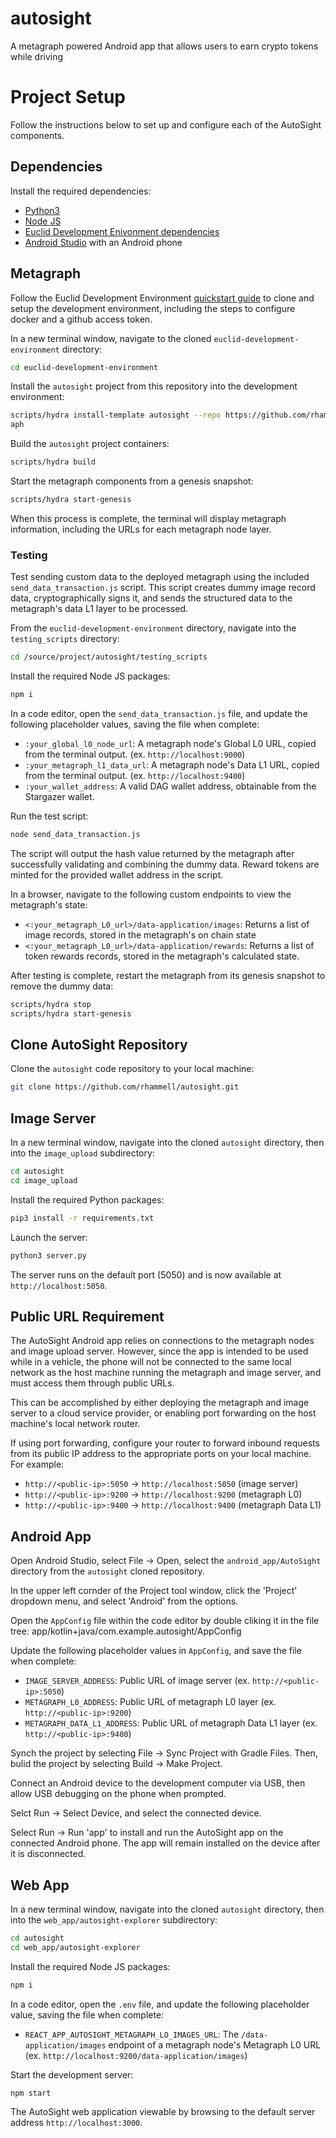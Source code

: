 # autosight
A metagraph powered Android app that allows users to earn crypto tokens while driving

# Project Setup
Follow the instructions below to set up and configure each of the AutoSight components.

## Dependencies
Install the required dependencies:
- [Python3](https://www.python.org/downloads/)
- [Node JS](https://nodejs.org/en)
- [Euclid Development Enivonment dependencies](https://docs.constellationnetwork.io/sdk/guides/quick-start/#install-dependencies)
- [Android Studio](https://developer.android.com/studio) with an Android phone

## Metagraph
Follow the Euclid Development Environment [quickstart guide](https://docs.constellationnetwork.io/sdk/guides/quick-start) to clone and setup the development environment, including the steps to configure docker and a github access token.

In a new terminal window, navigate to the cloned `euclid-development-environment` directory: 

```bash
cd euclid-development-environment
```

Install the `autosight` project from this repository into the development environment:  

```bash
scripts/hydra install-template autosight --repo https://github.com/rhammell/autosight --path metagr
aph
```

Build the `autosight` project containers: 

```bash
scripts/hydra build
```

Start the metagraph components from a genesis snapshot: 

```bash
scripts/hydra start-genesis
```

When this process is complete, the terminal will display metagraph information, including the URLs for each metagraph node layer.

### Testing 
Test sending custom data to the deployed metagraph using the included `send_data_transaction.js` script. This script creates dummy image record data, cryptographically signs it, and sends the structured data to the metagraph's data L1 layer to be processed.

From the `euclid-development-environment` directory, navigate into the `testing_scripts` directory: 

```bash
cd /source/project/autosight/testing_scripts
```

Install the required Node JS packages: 

```bash
npm i
```

In a code editor, open the `send_data_transaction.js` file, and update the following placeholder values, saving the file when complete: 
- `:your_global_l0_node_url`: A metagraph node's Global L0 URL, copied from the terminal output. (ex. `http://localhost:9000`)
- `:your_metagraph_l1_data_url`: A metagraph node's Data L1 URL, copied from the terminal output. (ex. `http://localhost:9400`) 
- `:your_wallet_address`: A valid DAG wallet address, obtainable from the Stargazer wallet. 

Run the test script: 

```bash
node send_data_transaction.js
```

The script will output the hash value returned by the metagraph after successfully validating and combining the dummy data. Reward tokens are minted for the provided wallet address in the script. 

In a browser, navigate to the following custom endpoints to view the metagraph's state:
- `<:your_metagraph_L0_url>/data-application/images`: Returns a list of image records, stored in the metagraph's on chain state
- `<:your_metagraph_L0_url>/data-application/rewards`: Returns a list of token rewards records, stored in the metagraph's calculated state. 

After testing is complete, restart the metagraph from its genesis snapshot to remove the dummy data: 

```bash
scripts/hydra stop
scripts/hydra start-genesis
```

## Clone AutoSight Repository
Clone the `autosight` code repository to your local machine: 

```bash
git clone https://github.com/rhammell/autosight.git
```

## Image Server
In a new terminal window, navigate into the cloned `autosight` directory, then into the `image_upload` subdirectory: 

```bash
cd autosight
cd image_upload
```

Install the required Python packages:

```bash
pip3 install -r requirements.txt
```

Launch the server: 

```bash
python3 server.py
```

The server runs on the default port (5050) and is now available at `http://localhost:5050`.

## Public URL Requirement
The AutoSight Android app relies on connections to the metagraph nodes and image upload server. However, since the app is intended to be used while in a vehicle, the phone will not be connected to the same local network as the host machine running the metagraph and image server, and must access them through public URLs. 

This can be accomplished by either deploying the metagraph and image server to a cloud service provider, or enabling port forwarding on the host machine's local network router. 

If using port forwarding, configure your router to forward inbound requests from its public IP address to the appropriate ports on your local machine. For example:

- `http://<public-ip>:5050` → `http://localhost:5050` (image server)
- `http://<public-ip>:9200` → `http://localhost:9200` (metagraph L0)
- `http://<public-ip>:9400` → `http://localhost:9400` (metagraph Data L1)

## Android App
Open Android Studio, select File → Open, select the `android_app/AutoSight` directory from the `autosight` cloned repository. 

In the upper left cornder of the Project tool window, click the 'Project' dropdown menu, and select 'Android' from the options. 

Open the `AppConfig` file within the code editor by double cliking it in the file tree: app/kotlin+java/com.example.autosight/AppConfig

Update the following placeholder values in `AppConfig`, and save the file when complete: 
- `IMAGE_SERVER_ADDRESS`: Public URL of image server (ex. `http://<public-ip>:5050`)
- `METAGRAPH_L0_ADDRESS`: Public URL of metagraph L0 layer (ex. `http://<public-ip>:9200`)
- `METAGRAPH_DATA_L1_ADDRESS`: Public URL of metagraph Data L1 layer (ex. `http://<public-ip>:9400`)

Synch the project by selecting File → Sync Project with Gradle Files. Then, bulid the project by selecting Build → Make Project. 

Connect an Android device to the development computer via USB, then allow USB debugging on the phone when prompted. 

Selct Run → Select Device, and select the connected device. 

Select Run → Run 'app' to install and run the AutoSight app on the connected Android phone. The app will remain installed on the device after it is disconnected. 

## Web App
In a new terminal window, navigate into the cloned `autosight` directory, then into the `web_app/autosight-explorer` subdirectory: 

```bash
cd autosight
cd web_app/autosight-explorer
```

Install the required Node JS packages: 

```bash
npm i
```

In a code editor, open the `.env` file, and update the following placeholder value, saving the file when complete: 
- `REACT_APP_AUTOSIGHT_METAGRAPH_LO_IMAGES_URL`: The `/data-application/images` endpoint of a metagraph node's Metagraph L0 URL (ex. `http://localhost:9200/data-application/images`) 

Start the development server: 

```bash
npm start
```

The AutoSight web application viewable by browsing to the default server address `http://localhost:3000`.